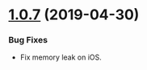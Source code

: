 # [1.0.7](https://github.com/thanhcuong1990/react-native-SDWebImage/compare/v1.0.6...v1.0.7) (2019-04-30)


### Bug Fixes

* Fix memory leak on iOS.